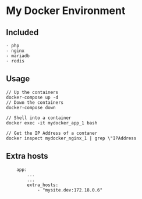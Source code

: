 # My Docker Environment

## Included
    - php
    - nginx
    - mariadb
    - redis

## Usage
    // Up the containers
    docker-compose up -d
    // Down the containers
    docker-compose down
    
    // Shell into a container
    docker exec -it mydocker_app_1 bash
    
    // Get the IP Address of a contaner
    docker inspect mydocker_nginx_1 | grep \"IPAddress
    
## Extra hosts
```
    app:
        ...
        ...
        extra_hosts:
            - "mysite.dev:172.18.0.6"
```
